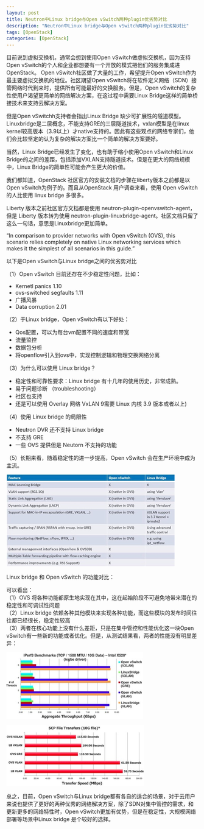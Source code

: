 ```yaml
---
layout: post
title: Neutron中Linux bridge与Open vSwitch两种plugin优劣势对比
description: "Neutron中Linux bridge与Open vSwitch两种plugin优劣势对比"
tags: [OpenStack]
categories: [OpenStack]
---
```


目前说到虚拟交换机，通常会想到使用Open vSwitch做虚拟交换机，因为支持Open vSwitch的个人和企业都想要有一个开放的模式把他们的服务集成进OpenStack。 Open vSwitch社区做了大量的工作，希望提升Open vSwitch作为最主要虚拟交换机的地位。社区期望Open vSwitch将在软件定义网络（SDN）接管网络时代到来时，提供所有可能最好的交换服务。但是，Open vSwitch的复杂性使用户渴望更简单的网络解决方案，在这过程中需要Linux Bridge这样的简单桥接技术来支持云解决方案。  

但是Open vSwitchh支持者会指出Linux Bridge 缺少可扩展性的隧道模型。Linuxbridge是二层概念，不能支持GRE的三层隧道技术，vxlan模型是在linux kernel较高版本（3.9以上）才native支持的。因此有这些观点的网络专家们，他们会比较坚定的认为复杂的解决方案比一个简单的解决方案要好。  

当然，Linux Bridge已经发生了变化，也有助于缩小使用Open vSwitch和Linux Bridge的之间的差距，包括添加VXLAN支持隧道技术。但是在更大的网络规模中，Linux Bridge的简单性可能会产生更大的价值。  

我们都知道，OpenStack 社区官方的安装文档的步骤在liberty版本之前都是以Open vSwitch为例子的。而且从OpenStack 用户调查来看，使用 Open vSwitch的人比使用 linux bridge 多很多。
  
Liberty 版本之前社区官方文档都是使用 neutron-plugin-openvswitch-agent， 但是 Liberty 版本转为使用 neutron-plugin-linuxbridge-agent。社区文档只留了这么一句话，意思是Linuxbridge更加简单。  

“In comparison to provider networks with Open vSwitch (OVS), this scenario relies completely on native Linux networking services which makes it the simplest of all scenarios in this guide.”  

以下是Open vSwitch与Linux bridge之间的优劣势对比  

（1）Open vSwitch 目前还存在不少稳定性问题，比如：    
* Kernetl panics 1.10
* ovs-switched segfaults 1.11
* 广播风暴
* Data corruption 2.01  

（2）于Linux bridge，Open vSwitch有以下好处：  
* Qos配置，可以为每台vm配置不同的速度和带宽
* 流量监控
* 数据包分析
* 将openflow引入到ovs中，实现控制逻辑和物理交换网络分离  

（3）为什么可以使用 Linux bridge？  
* 稳定性和可靠性要求：Linux bridge 有十几年的使用历史，非常成熟。
* 易于问题诊断 （troubleshooting）
* 社区也支持
* 还是可以使用 Overlay 网络 VxLAN 9需要 Linux 内核 3.9 版本或者以上)  

（4）使用 Linux bridge 的局限性  
* Neutron DVR 还不支持 Linux bridge
* 不支持 GRE
* 一些 OVS 提供但是 Neutorn 不支持的功能  

（5）长期来看，随着稳定性的进一步提高，Open vSwitch 会在生产环境中成为主流。  

![1](/images/ovs_compare_lb/1.jpg)   

Linux bridge 和 Open vSwitch 的功能对比：  

可以看出：  
（1）OVS 将各种功能都原生地实现在其中，这在起始阶段不可避免地带来潜在的稳定性和可调试性问题  
（2）Linux bridge 依赖各种其他模块来实现各种功能，而这些模块的发布时间往往都已经很长，稳定性较高  
（3）两者在核心功能上没有什么差距，只是在集中管控和性能优化这一块Open vSwitch有一些新的功能或者优化。但是，从测试结果看，两者的性能没有明显差异：  

![1](/images/ovs_compare_lb/2.jpg)   

![1](/images/ovs_compare_lb/3.jpg) 

总之，目前，Open vSwitch与Linux bridge都有各自的适合的场景，对于云用户来说也提供了更好的两种优秀的网络解决方案，除了SDN对集中管控的需求，和更新更多的网络特性时，Open vSwitch更加有优势，但是在稳定性，大规模网络部署等场景中Linux bridge 是个较好的选择。  



